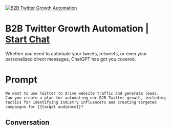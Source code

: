 
[![B2B Twitter Growth Automation](https://flow-prompt-covers.s3.us-west-1.amazonaws.com/icon/Impressionist/i6.png)](https://gptcall.net/chat.html?data=%7B%22contact%22%3A%7B%22id%22%3A%22y3EadM8A4kppMEjrBH8Gi%22%2C%22flow%22%3Atrue%7D%7D)
# B2B Twitter Growth Automation | [Start Chat](https://gptcall.net/chat.html?data=%7B%22contact%22%3A%7B%22id%22%3A%22y3EadM8A4kppMEjrBH8Gi%22%2C%22flow%22%3Atrue%7D%7D)
Whether you need to automate your tweets, retweets, or even your personalized direct messages, ChatGPT has got you covered.

# Prompt

```
We want to use Twitter to drive website traffic and generate leads. Can you create a plan for automating our B2B Twitter growth, including tactics for identifying industry influencers and creating targeted campaigns for {{target audience}}?
```

## Conversation





